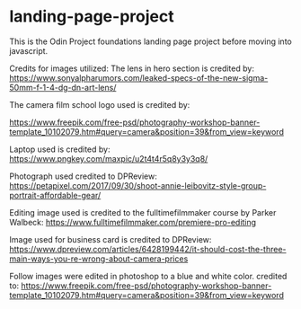 # landing-page-project

This is the Odin Project foundations landing page project before moving into javascript. 

Credits for images utilized:
The lens in hero section is credited by:
https://www.sonyalpharumors.com/leaked-specs-of-the-new-sigma-50mm-f-1-4-dg-dn-art-lens/

The camera film school logo used is credited by:

https://www.freepik.com/free-psd/photography-workshop-banner-template_10102079.htm#query=camera&position=39&from_view=keyword

Laptop used is credited by:
https://www.pngkey.com/maxpic/u2t4t4r5q8y3y3q8/

Photograph used credited to DPReview:
https://petapixel.com/2017/09/30/shoot-annie-leibovitz-style-group-portrait-affordable-gear/

Editing image used is credited to the fulltimefilmmaker course by Parker Walbeck:
https://www.fulltimefilmmaker.com/premiere-pro-editing

Image used for business card is credited to DPReview: 
https://www.dpreview.com/articles/6428199442/it-should-cost-the-three-main-ways-you-re-wrong-about-camera-prices

Follow images were edited in photoshop to a blue and white color. credited to:
https://www.freepik.com/free-psd/photography-workshop-banner-template_10102079.htm#query=camera&position=39&from_view=keyword